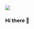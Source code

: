 <img src="https://capsule-render.vercel.app/api?type=soft&color=a840ff&height=120&section=header&text=Hello%20&fontSize=90&animation=fadeIn" />
<!--https://github.com/kyechan99/capsule-render#how-to-use-->

### Hi there 👋
<!--
**J-EUM/J-EUM** is a ✨ _special_ ✨ repository because its `README.md` (this file) appears on your GitHub profile.

Here are some ideas to get you started:

- 🔭 I’m currently working on ...
- 🌱 I’m currently learning ...
- 👯 I’m looking to collaborate on ...
- 🤔 I’m looking for help with ...
- 💬 Ask me about ...
- 📫 How to reach me: ...
- 😄 Pronouns: ...
- ⚡ Fun fact: ...
-->
